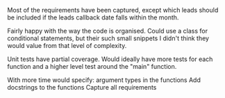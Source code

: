 Most of the requirements have been captured, except which leads should be included if the leads callback date falls within the month.

Fairly happy with the way the code is organised. Could use a class for conditional statements, but their such small snippets I didn't think they would value from that level of complexity.

Unit tests have partial coverage. Would ideally have more tests for each function and a higher level test around the "main" function.

With more time would specify:
argument types in the functions
Add docstrings to the functions
Capture all requirements
